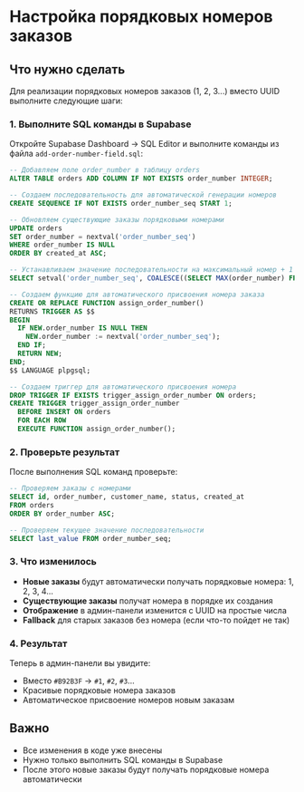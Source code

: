 # Настройка порядковых номеров заказов

## Что нужно сделать

Для реализации порядковых номеров заказов (1, 2, 3...) вместо UUID выполните следующие шаги:

### 1. Выполните SQL команды в Supabase

Откройте Supabase Dashboard → SQL Editor и выполните команды из файла `add-order-number-field.sql`:

```sql
-- Добавляем поле order_number в таблицу orders
ALTER TABLE orders ADD COLUMN IF NOT EXISTS order_number INTEGER;

-- Создаем последовательность для автоматической генерации номеров
CREATE SEQUENCE IF NOT EXISTS order_number_seq START 1;

-- Обновляем существующие заказы порядковыми номерами
UPDATE orders 
SET order_number = nextval('order_number_seq')
WHERE order_number IS NULL
ORDER BY created_at ASC;

-- Устанавливаем значение последовательности на максимальный номер + 1
SELECT setval('order_number_seq', COALESCE((SELECT MAX(order_number) FROM orders), 0) + 1);

-- Создаем функцию для автоматического присвоения номера заказа
CREATE OR REPLACE FUNCTION assign_order_number()
RETURNS TRIGGER AS $$
BEGIN
  IF NEW.order_number IS NULL THEN
    NEW.order_number := nextval('order_number_seq');
  END IF;
  RETURN NEW;
END;
$$ LANGUAGE plpgsql;

-- Создаем триггер для автоматического присвоения номера
DROP TRIGGER IF EXISTS trigger_assign_order_number ON orders;
CREATE TRIGGER trigger_assign_order_number
  BEFORE INSERT ON orders
  FOR EACH ROW
  EXECUTE FUNCTION assign_order_number();
```

### 2. Проверьте результат

После выполнения SQL команд проверьте:

```sql
-- Проверяем заказы с номерами
SELECT id, order_number, customer_name, status, created_at 
FROM orders 
ORDER BY order_number ASC;

-- Проверяем текущее значение последовательности
SELECT last_value FROM order_number_seq;
```

### 3. Что изменилось

- **Новые заказы** будут автоматически получать порядковые номера: 1, 2, 3, 4...
- **Существующие заказы** получат номера в порядке их создания
- **Отображение** в админ-панели изменится с UUID на простые числа
- **Fallback** для старых заказов без номера (если что-то пойдет не так)

### 4. Результат

Теперь в админ-панели вы увидите:
- Вместо `#B92B3F` → `#1`, `#2`, `#3`...
- Красивые порядковые номера заказов
- Автоматическое присвоение номеров новым заказам

## Важно

- Все изменения в коде уже внесены
- Нужно только выполнить SQL команды в Supabase
- После этого новые заказы будут получать порядковые номера автоматически
